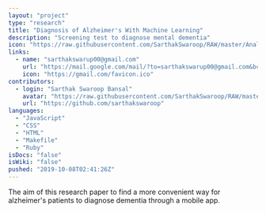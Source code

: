 ```yaml
---
layout: "project"
type: "research"
title: "Diagnosis of Alzheimer's With Machine Learning"
description: "Screening test to diagnose mental dementia"
icon: "https://raw.githubusercontent.com/SarthakSwaroop/RAW/master/Analytics-512.png"
links: 
  - name: "sarthakswarup00@gmail.com"
    url: "https://mail.google.com/mail/?to=sarthakswarup00@gmail.com&bcc=admin@example.com&subject=Hey#compose"
    icon: "https://gmail.com/favicon.ico"
contributors: 
  - login: "Sarthak Swaroop Bansal"
    avatar: "https://raw.githubusercontent.com/SarthakSwaroop/RAW/master/mee.jpg"
    url: "https://github.com/sarthakswaroop"
languages: 
  - "JavaScript"
  - "CSS"
  - "HTML"
  - "Makefile"
  - "Ruby"
isDocs: "false"
isWiki: "false"
pushed: "2019-10-08T02:41:26Z"
---
```


The aim of this research paper to find a more convenient way for alzheimer's patients to diagnose dementia through a mobile app.



